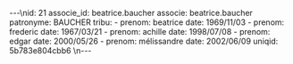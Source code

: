 ---\nid: 21
associe_id: beatrice.baucher
associe: beatrice.baucher
patronyme: BAUCHER
tribu:
    -
        prenom: beatrice
        date: 1969/11/03
    -
        prenom: frederic
        date: 1967/03/21
    -
        prenom: achille
        date: 1998/07/08
    -
        prenom: edgar
        date: 2000/05/26
    -
        prenom: mélissandre
        date: 2002/06/09
uniqid: 5b783e804cbb6
\n---